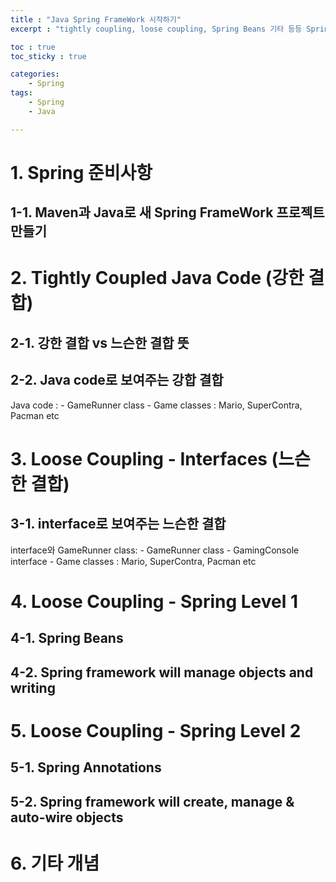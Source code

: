 ```yaml
---
title : "Java Spring FrameWork 시작하기"
excerpt : "tightly coupling, loose coupling, Spring Beans 기타 등등 Spring FrameWork 소개"

toc : true
toc_sticky : true

categories:
    - Spring
tags:
    - Spring
    - Java

---
```


# 1. Spring 준비사항

## 1-1. Maven과 Java로 새 Spring FrameWork 프로젝트 만들기


# 2. Tightly Coupled Java Code (강한 결합)
## 2-1. 강한 결합 vs 느슨한 결합 뜻
## 2-2. Java code로 보여주는 강합 결합
Java code :
    - GameRunner class
    - Game classes : Mario, SuperContra, Pacman etc

# 3. Loose Coupling - Interfaces (느슨한 결합)
## 3-1. interface로 보여주는 느슨한 결합
interface와 GameRunner class:
    - GameRunner class
    - GamingConsole interface
        - Game classes : Mario, SuperContra, Pacman etc

# 4. Loose Coupling - Spring Level 1
## 4-1. Spring Beans
## 4-2. Spring framework will manage objects and writing

# 5. Loose Coupling - Spring Level 2
## 5-1. Spring Annotations
## 5-2. Spring framework will create, manage & auto-wire objects

# 6. 기타 개념